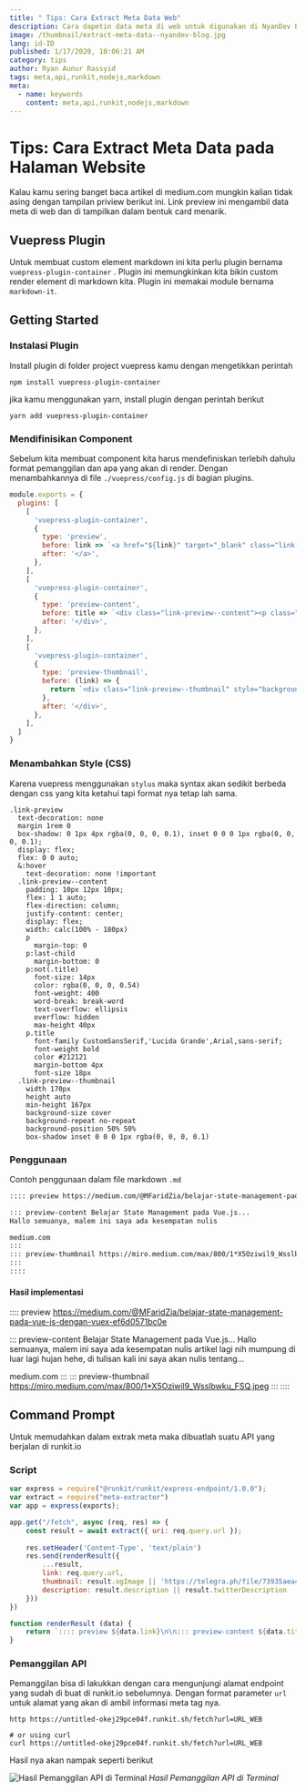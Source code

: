 ```yaml
---
title: " Tips: Cara Extract Meta Data Web"
description: Cara dapetin data meta di web untuk digunakan di NyanDev Blog
image: /thumbnail/extract-meta-data--nyandev-blog.jpg
lang: id-ID
published: 1/17/2020, 10:06:21 AM
category: tips
author: Ryan Aunur Rassyid
tags: meta,api,runkit,nodejs,markdown
meta:
  - name: keywords
    content: meta,api,runkit,nodejs,markdown
---
```

# Tips: Cara Extract Meta Data pada Halaman Website

<Author name="Ryan Aunur Rassyid" />
<FeaturedImage src="/images/covers/extract-meta-data--nyandev-blog.jpg" />

Kalau kamu sering banget baca artikel di medium.com mungkin kalian tidak asing dengan tampilan priview berikut ini. Link preview ini mengambil data meta di web dan di tampilkan dalam bentuk card menarik.

## Vuepress Plugin
Untuk membuat custom element markdown ini kita perlu plugin bernama `vuepress-plugin-container` . Plugin ini memungkinkan kita bikin custom render element di markdown kita. Plugin ini memakai module bernama `markdown-it`.

## Getting Started

### Instalasi Plugin
Install plugin di folder project vuepress kamu dengan mengetikkan perintah
```shell
npm install vuepress-plugin-container
```
jika kamu menggunakan yarn, install plugin dengan perintah berikut
```shell
yarn add vuepress-plugin-container
```

### Mendifinisikan Component
Sebelum kita membuat component kita harus mendefiniskan terlebih dahulu format pemanggilan dan apa yang akan di render. Dengan menambahkannya di file `./vuepress/config.js` di bagian plugins.

```js
module.exports = {
  plugins: [
    [
      'vuepress-plugin-container',
      {
        type: 'preview',
        before: link => `<a href="${link}" target="_blank" class="link-preview">`,
        after: '</a>',
      },
    ],
    [
      'vuepress-plugin-container',
      {
        type: 'preview-content',
        before: title => `<div class="link-preview--content"><p class="title">${title}</p>`,
        after: '</div>',
      },
    ],
    [
      'vuepress-plugin-container',
      {
        type: 'preview-thumbnail',
        before: (link) => {
          return `<div class="link-preview--thumbnail" style="background-image: url(${link});">`
        },
        after: '</div>',
      },
    ],
  ]
}
```

### Menambahkan Style (CSS)
Karena vuepress menggunakan `stylus` maka syntax akan sedikit berbeda dengan css yang kita ketahui tapi format nya tetap lah sama.

```styl
.link-preview
  text-decoration: none
  margin 1rem 0
  box-shadow: 0 1px 4px rgba(0, 0, 0, 0.1), inset 0 0 0 1px rgba(0, 0, 0, 0.1);
  display: flex;
  flex: 0 0 auto;
  &:hover
    text-decoration: none !important
  .link-preview--content
    padding: 10px 12px 10px;
    flex: 1 1 auto;
    flex-direction: column;
    justify-content: center;
    display: flex;
    width: calc(100% - 180px)
    p
      margin-top: 0
    p:last-child
      margin-bottom: 0
    p:not(.title)
      font-size: 14px
      color: rgba(0, 0, 0, 0.54)
      font-weight: 400
      word-break: break-word
      text-overflow: ellipsis
      overflow: hidden
      max-height 40px
    p.title
      font-family CustomSansSerif,'Lucida Grande',Arial,sans-serif;
      font-weight bold
      color #212121
      margin-bottom 4px
      font-size 18px
  .link-preview--thumbnail
    width 170px
    height auto
    min-height 167px
    background-size cover
    background-repeat no-repeat
    background-position 50% 50%
    box-shadow inset 0 0 0 1px rgba(0, 0, 0, 0.1)
```

### Penggunaan
Contoh penggunaan dalam file markdown `.md` 

```md
:::: preview https://medium.com/@MFaridZia/belajar-state-management-pada-vue-js-dengan-vuex-ef6d0571bc0e

::: preview-content Belajar State Management pada Vue.js...
Hallo semuanya, malem ini saya ada kesempatan nulis

medium.com
:::
::: preview-thumbnail https://miro.medium.com/max/800/1*X5Oziwil9_Wsslbwku_FSQ.jpeg
:::
::::
```

#### Hasil implementasi
:::: preview https://medium.com/@MFaridZia/belajar-state-management-pada-vue-js-dengan-vuex-ef6d0571bc0e

::: preview-content Belajar State Management pada Vue.js...
Hallo semuanya, malem ini saya ada kesempatan nulis artikel lagi nih mumpung di luar lagi hujan hehe, di tulisan kali ini saya akan nulis tentang…

medium.com
:::
::: preview-thumbnail https://miro.medium.com/max/800/1*X5Oziwil9_Wsslbwku_FSQ.jpeg
:::
::::

## Command Prompt
Untuk memudahkan dalam extrak meta maka dibuatlah suatu API yang berjalan di runkit.io

### Script
```js
var express = require("@runkit/runkit/express-endpoint/1.0.0");
var extract = require("meta-extractor")
var app = express(exports);

app.get("/fetch", async (req, res) => {
    const result = await extract({ uri: req.query.url });
    
    res.setHeader('Content-Type', 'text/plain')
    res.send(renderResult({
        ...result,
        link: req.query.url,
        thumbnail: result.ogImage || 'https://telegra.ph/file/73935aea4865c151c4c70.png',
        description: result.description || result.twitterDescription
    }))
})

function renderResult (data) {
    return `:::: preview ${data.link}\n\n::: preview-content ${data.title}\n${data.description}\n\n${data.host}\n:::\n::: preview-thumbnail ${data.thumbnail}\n:::\n::::`
}
```

### Pemanggilan API
Pemanggilan bisa di lakukkan dengan cara mengunjungi alamat endpoint yang sudah di buat di runkit.io sebelumnya. Dengan format parameter `url` untuk alamat yang akan di ambil informasi meta tag nya.

```shell
http https://untitled-okej29pce04f.runkit.sh/fetch?url=URL_WEB

# or using curl
curl https://untitled-okej29pce04f.runkit.sh/fetch?url=URL_WEB
```

Hasil nya akan nampak seperti berikut

![Hasil Pemanggilan API di Terminal](https://telegra.ph/file/fa5790f00cb63af08f6b3.png "Hasil Pemanggilan API di Terminal")
*Hasil Pemanggilan API di Terminal*

<Disqus />
